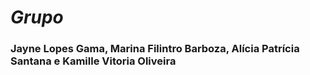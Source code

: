 # *Grupo* #

### Jayne Lopes Gama, Marina Filintro Barboza, Alícia Patrícia Santana e Kamille Vitoria Oliveira ###